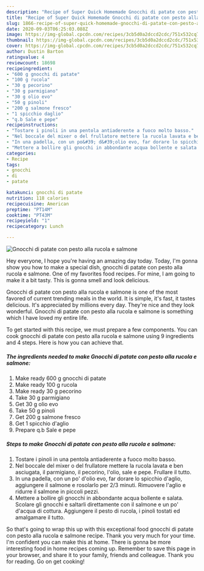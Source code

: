 ```yaml
---
description: "Recipe of Super Quick Homemade Gnocchi di patate con pesto alla rucola e salmone"
title: "Recipe of Super Quick Homemade Gnocchi di patate con pesto alla rucola e salmone"
slug: 1866-recipe-of-super-quick-homemade-gnocchi-di-patate-con-pesto-alla-rucola-e-salmone
date: 2020-09-03T06:25:03.088Z
image: https://img-global.cpcdn.com/recipes/3cb5d0a2dccd2cdc/751x532cq70/gnocchi-di-patate-con-pesto-alla-rucola-e-salmone-recipe-main-photo.jpg
thumbnail: https://img-global.cpcdn.com/recipes/3cb5d0a2dccd2cdc/751x532cq70/gnocchi-di-patate-con-pesto-alla-rucola-e-salmone-recipe-main-photo.jpg
cover: https://img-global.cpcdn.com/recipes/3cb5d0a2dccd2cdc/751x532cq70/gnocchi-di-patate-con-pesto-alla-rucola-e-salmone-recipe-main-photo.jpg
author: Dustin Barton
ratingvalue: 4
reviewcount: 18698
recipeingredient:
- "600 g gnocchi di patate"
- "100 g rucola"
- "30 g pecorino"
- "30 g parmigiano"
- "30 g olio evo"
- "50 g pinoli"
- "200 g salmone fresco"
- "1 spicchio daglio"
- "q.b Sale e pepe"
recipeinstructions:
- "Tostare i pinoli in una pentola antiaderente a fuoco molto basso."
- "Nel boccale del mixer o del frullatore mettere la rucola lavata e ben asciugata, il parmigiano, il pecorino, l&#39;olio, sale e pepe. Frullare il tutto."
- "In una padella, con un po&#39; d&#39;olio evo, far dorare lo spicchio d&#39;aglio, aggiungere il salmone e rosolarlo per 2/3 minuti. Rimuovere l&#39;aglio e ridurre il salmone in piccoli pezzi."
- "Mettere a bollire gli gnocchi in abbondante acqua bollente e salata. Scolare gli gnocchi e saltarli direttamente con il salmone e un po&#39; d&#39;acqua di cottura. Aggiungere il pesto di rucola, i pinoli tostati ed amalgamare il tutto."
categories:
- Recipe
tags:
- gnocchi
- di
- patate

katakunci: gnocchi di patate 
nutrition: 118 calories
recipecuisine: American
preptime: "PT14M"
cooktime: "PT43M"
recipeyield: "1"
recipecategory: Lunch

---
```



![Gnocchi di patate con pesto alla rucola e salmone](https://img-global.cpcdn.com/recipes/3cb5d0a2dccd2cdc/751x532cq70/gnocchi-di-patate-con-pesto-alla-rucola-e-salmone-recipe-main-photo.jpg)

Hey everyone, I hope you're having an amazing day today. Today, I'm gonna show you how to make a special dish, gnocchi di patate con pesto alla rucola e salmone. One of my favorites food recipes. For mine, I am going to make it a bit tasty. This is gonna smell and look delicious.



Gnocchi di patate con pesto alla rucola e salmone is one of the most favored of current trending meals in the world. It is simple, it's fast, it tastes delicious. It's appreciated by millions every day. They're nice and they look wonderful. Gnocchi di patate con pesto alla rucola e salmone is something which I have loved my entire life.


To get started with this recipe, we must prepare a few components. You can cook gnocchi di patate con pesto alla rucola e salmone using 9 ingredients and 4 steps. Here is how you can achieve that.

<!--inarticleads1-->

##### The ingredients needed to make Gnocchi di patate con pesto alla rucola e salmone:

1. Make ready 600 g gnocchi di patate
1. Make ready 100 g rucola
1. Make ready 30 g pecorino
1. Take 30 g parmigiano
1. Get 30 g olio evo
1. Take 50 g pinoli
1. Get 200 g salmone fresco
1. Get 1 spicchio d&#39;aglio
1. Prepare q.b Sale e pepe




<!--inarticleads2-->

##### Steps to make Gnocchi di patate con pesto alla rucola e salmone:

1. Tostare i pinoli in una pentola antiaderente a fuoco molto basso.
1. Nel boccale del mixer o del frullatore mettere la rucola lavata e ben asciugata, il parmigiano, il pecorino, l&#39;olio, sale e pepe. Frullare il tutto.
1. In una padella, con un po&#39; d&#39;olio evo, far dorare lo spicchio d&#39;aglio, aggiungere il salmone e rosolarlo per 2/3 minuti. Rimuovere l&#39;aglio e ridurre il salmone in piccoli pezzi.
1. Mettere a bollire gli gnocchi in abbondante acqua bollente e salata. Scolare gli gnocchi e saltarli direttamente con il salmone e un po&#39; d&#39;acqua di cottura. Aggiungere il pesto di rucola, i pinoli tostati ed amalgamare il tutto.




So that's going to wrap this up with this exceptional food gnocchi di patate con pesto alla rucola e salmone recipe. Thank you very much for your time. I'm confident you can make this at home. There is gonna be more interesting food in home recipes coming up. Remember to save this page in your browser, and share it to your family, friends and colleague. Thank you for reading. Go on get cooking!

